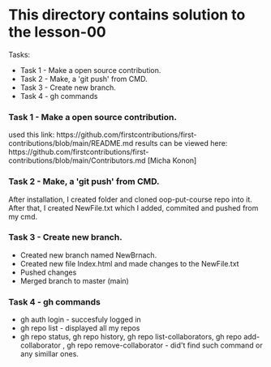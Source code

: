 # This directory contains solution to the lesson-00
Tasks:
* Task 1 - Make a open source contribution.
* Task 2 - Make, a 'git push' from CMD. 
* Task 3 - Create new branch.
* Task 4 - gh commands

<h3>Task 1 - Make a open source contribution.</h3>
used this link: https://github.com/firstcontributions/first-contributions/blob/main/README.md
results can be viewed here: https://github.com/firstcontributions/first-contributions/blob/main/Contributors.md  [Micha Konon]

<h3>Task 2 - Make, a 'git push' from CMD.</h3>
After installation, I created folder and cloned oop-put-course repo into it. After that, I created NewFile.txt which I added, commited and pushed from my cmd.

<h3>Task 3 - Create new branch.</h3>

* Created new branch named NewBrnach.
* Created new file Index.html and made changes to the NewFile.txt
* Pushed changes
* Merged branch to master (main)

<h3>Task 4 - gh commands</h3>

* gh auth login - succesfuly logged in
* gh repo list - displayed all my repos
* gh repo status, gh repo history, gh repo list-collaborators, gh repo add-collaborator <username>, gh repo remove-collaborator <username> - did't find such command or any simillar ones.
